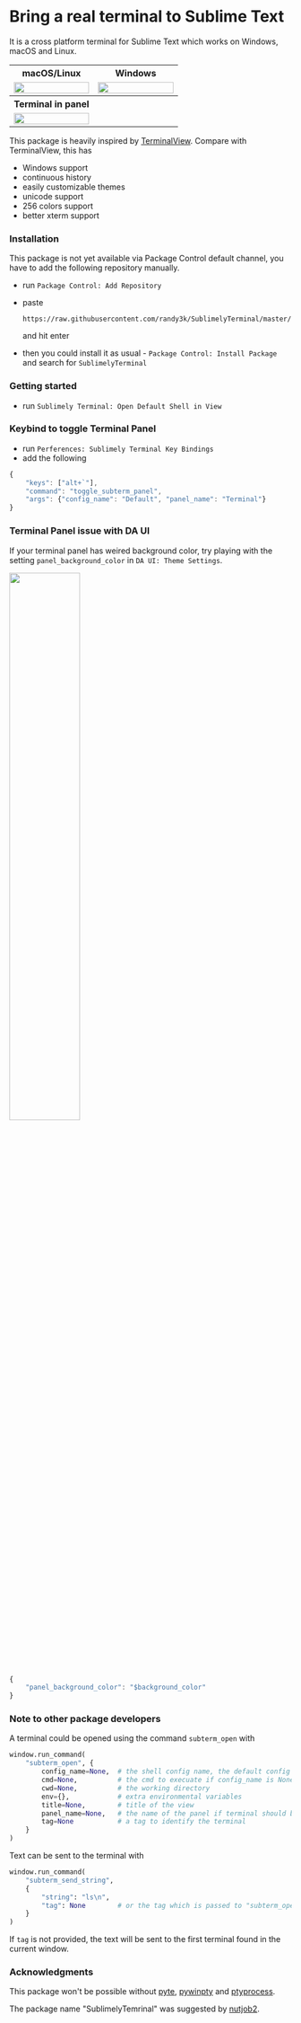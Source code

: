 # Bring a real terminal to Sublime Text

It is a cross platform terminal for Sublime Text which works on Windows, macOS and Linux.

<table>
    <tr>
        <th>macOS/Linux</th>
        <th>Windows</th>
    </tr>
    <tr>
        <td width="50%">
            <a href="https://user-images.githubusercontent.com/1690993/41478796-00ba3cb2-7097-11e8-9de9-bec85213a5c8.gif">
                <img src="https://user-images.githubusercontent.com/1690993/41478796-00ba3cb2-7097-11e8-9de9-bec85213a5c8.gif" width="100%">
            </a>
        </td>
        <td width="50%">
            <a href="https://user-images.githubusercontent.com/1690993/41478434-a46f19c4-7095-11e8-995d-f7b4ef8b9c0e.gif">
                <img src="https://user-images.githubusercontent.com/1690993/41478434-a46f19c4-7095-11e8-995d-f7b4ef8b9c0e.gif" width="100%">
            </a>
        </td>
    </tr>
    <tr>
        <th>Terminal in panel</th>
        <th></th>
    </tr>
    <tr>
        <td width="50%">
            <a href="https://user-images.githubusercontent.com/1690993/41727462-69fe7ec2-7542-11e8-9c42-64796c1fb023.png">
                <img src="https://user-images.githubusercontent.com/1690993/41727462-69fe7ec2-7542-11e8-9c42-64796c1fb023.png" width="100%">
            </a>
        </td>
        <td width="50%">
        </td>
    </tr>
</table>

This package is heavily inspired by [TerminalView](https://github.com/Wramberg/TerminalView). Compare with TerminalView, this has

- Windows support
- continuous history
- easily customizable themes
- unicode support
- 256 colors support
- better xterm support

### Installation

This package is not yet available via Package Control default channel, you have to add the following repository manually.

- run `Package Control: Add Repository`
- paste

    ```
    https://raw.githubusercontent.com/randy3k/SublimelyTerminal/master/package_control.json
    ```
    and hit enter

- then you could install it as usual - `Package Control: Install Package` and search for `SublimelyTerminal`

### Getting started

- run `Sublimely Terminal: Open Default Shell in View`


### Keybind to toggle Terminal Panel

- run `Perferences: Sublimely Terminal Key Bindings`
- add the following

```js
{ 
    "keys": ["alt+`"], 
    "command": "toggle_subterm_panel", 
    "args": {"config_name": "Default", "panel_name": "Terminal"}
}
```

### Terminal Panel issue with DA UI

If your terminal panel has weired background color, try playing with the setting `panel_background_color` in `DA UI: Theme Settings`.

<img src="https://user-images.githubusercontent.com/1690993/41728204-31a9a2a2-7544-11e8-9fb6-a37b59da852a.png" width="50%" />

```js
{
    "panel_background_color": "$background_color"
}
```

### Note to other package developers

A terminal could be opened using the command `subterm_open` with
```py
window.run_command(
    "subterm_open", {
        config_name=None,  # the shell config name, the default config is "Default"
        cmd=None,          # the cmd to execuate if config_name is None
        cwd=None,          # the working directory
        env={},            # extra environmental variables
        title=None,        # title of the view
        panel_name=None,   # the name of the panel if terminal should be opened in panel
        tag=None           # a tag to identify the terminal
    }
)
```

Text can be sent to the terminal with
```py
window.run_command(
    "subterm_send_string", 
    {
        "string": "ls\n",
        "tag": None        # or the tag which is passed to "subterm_open"
    }
)
```
If `tag` is not provided, the text will be sent to the first terminal found in the current window.


### Acknowledgments

This package won't be possible without [pyte](https://github.com/selectel/pyte), [pywinpty](https://github.com/spyder-ide/pywinpty) and [ptyprocess](https://github.com/pexpect/ptyprocess).

The package name "SublimelyTemrinal" was suggested by [nutjob2](https://forum.sublimetext.com/t/finally-a-multi-platform-terminal-running-in-sublime-text/37560/43?u=randy3k).
